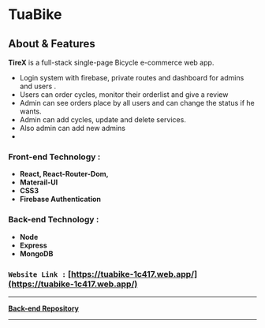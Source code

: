 # **TuaBike**

## About & Features

**TireX** is a full-stack single-page Bicycle e-commerce web app.

- Login system with firebase, private routes and dashboard for admins and users .
- Users can order cycles, monitor their orderlist and give a review
- Admin can see orders place by all users and can change the status if he wants.
- Admin can add cycles, update and delete services.
- Also admin can add new admins
-

### Front-end Technology :

- **React, React-Router-Dom,**
- **Materail-UI**
- **CSS3**
- **Firebase Authentication**

### Back-end Technology :

- **Node**
- **Express**
- **MongoDB**

### `Website Link :` [https://tuabike-1c417.web.app/](https://tuabike-1c417.web.app/)

<hr/>

**[Back-end Repository](https://github.com/programming-hero-web-course-4/niche-website-server-side-smsakawat)**

<hr/>
